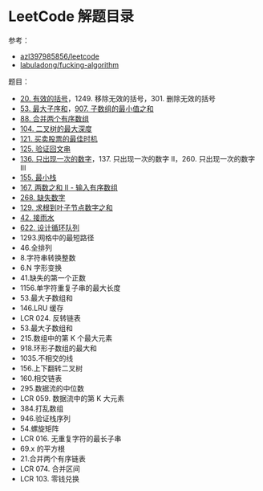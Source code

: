 # LeetCode 解题目录

参考：

- [azl397985856/leetcode](https://github.com/azl397985856/leetcode)
- [labuladong/fucking-algorithm](https://github.com/labuladong/fucking-algorithm)

题目：

- [20. 有效的括号](./020.md)，1249. 移除无效的括号，301. 删除无效的括号
- [53. 最大子序和](./053.md)，[907. 子数组的最小值之和](./907.md)
- [88. 合并两个有序数组](./088.md)
- [104. 二叉树的最大深度](./104.md)
- [121. 买卖股票的最佳时机](./121.md)
- [125. 验证回文串](./125.md)
- [136. 只出现一次的数字](./136.md)，137. 只出现一次的数字 II，260. 只出现一次的数字 III
- [155. 最小栈](./155.md)
- [167. 两数之和 II - 输入有序数组](./167.md)
- [268. 缺失数字](./268.md)
- [129. 求根到叶子节点数字之和](./129.md)
- [42. 接雨水](./42.md)
- [622. 设计循环队列](../algorithm/002_queue.md#循环队列)
- 1293.网格中的最短路径
- 46.全排列
- 8.字符串转换整数
- 6.N 字形变换
- 41.缺失的第一个正数
- 1156.单字符重复子串的最大长度
- 53.最大子数组和
- 146.LRU 缓存
- LCR 024. 反转链表
- 53.最大子数组和
- 215.数组中的第 K 个最大元素
- 918.环形子数组的最大和
- 1035.不相交的线
- 156.上下翻转二叉树
- 160.相交链表
- 295.数据流的中位数
- LCR 059. 数据流中的第 K 大元素
- 384.打乱数组
- 946.验证栈序列
- 54.螺旋矩阵
- LCR 016. 无重复字符的最长子串
- 69.x 的平方根
- 21.合并两个有序链表
- LCR 074. 合并区间
- LCR 103. 零钱兑换
